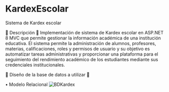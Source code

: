 # KardexEscolar
Sistema de Kardex escolar


🧩 Descripción 🧩
Implementación de sistema de Kardex escolar en ASP.NET 8 MVC que permite gestionar la información académica de una institución educativa.
El sistema permite la administración de alumnos, profesores, materias, calificaciones, roles y permisos de usuario y su objetivo es 
automatizar tareas administrativas y proporcionar una plataforma para el seguimiento del rendimiento académico de los estudiantes 
mediante sus credenciales institucionales.



💾 Diseño de la base de datos a utilizar 💾


• Modelo Relacional
![BDKardex](https://github.com/user-attachments/assets/192b6030-b720-4057-ac2c-ab0cd24dd4a9)

